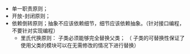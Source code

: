 - 单一职责原则；
- 开放-封闭原则；
- 依赖倒转原则；抽象不应该依赖细节，细节应该依赖抽象。（针对接口编程，不要针对实现编程）
    - 里氏代换原则： 子类必须能够完全替换父类； （ 子类的可替换性保证了使用父类的模块可以在无需修改的情况下进行替换）